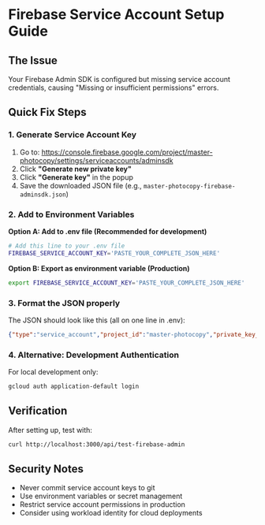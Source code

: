 # Firebase Service Account Setup Guide

## The Issue
Your Firebase Admin SDK is configured but missing service account credentials, causing "Missing or insufficient permissions" errors.

## Quick Fix Steps

### 1. Generate Service Account Key
1. Go to: https://console.firebase.google.com/project/master-photocopy/settings/serviceaccounts/adminsdk
2. Click **"Generate new private key"**
3. Click **"Generate key"** in the popup
4. Save the downloaded JSON file (e.g., `master-photocopy-firebase-adminsdk.json`)

### 2. Add to Environment Variables

**Option A: Add to .env file (Recommended for development)**
```bash
# Add this line to your .env file
FIREBASE_SERVICE_ACCOUNT_KEY='PASTE_YOUR_COMPLETE_JSON_HERE'
```

**Option B: Export as environment variable (Production)**
```bash
export FIREBASE_SERVICE_ACCOUNT_KEY='PASTE_YOUR_COMPLETE_JSON_HERE'
```

### 3. Format the JSON properly
The JSON should look like this (all on one line in .env):
```json
{"type":"service_account","project_id":"master-photocopy","private_key_id":"...","private_key":"-----BEGIN PRIVATE KEY-----\n...\n-----END PRIVATE KEY-----\n","client_email":"firebase-adminsdk-...@master-photocopy.iam.gserviceaccount.com","client_id":"...","auth_uri":"https://accounts.google.com/o/oauth2/auth","token_uri":"https://oauth2.googleapis.com/token","auth_provider_x509_cert_url":"https://www.googleapis.com/oauth2/v1/certs","client_x509_cert_url":"..."}
```

### 4. Alternative: Development Authentication
For local development only:
```bash
gcloud auth application-default login
```

## Verification
After setting up, test with:
```bash
curl http://localhost:3000/api/test-firebase-admin
```

## Security Notes
- Never commit service account keys to git
- Use environment variables or secret management
- Restrict service account permissions in production
- Consider using workload identity for cloud deployments